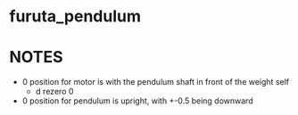# furuta_pendulum

# NOTES
- 0 position for motor is with the pendulum shaft in front of the weight self
    - d rezero 0
- 0 position for pendulum is upright, with +-0.5 being downward
